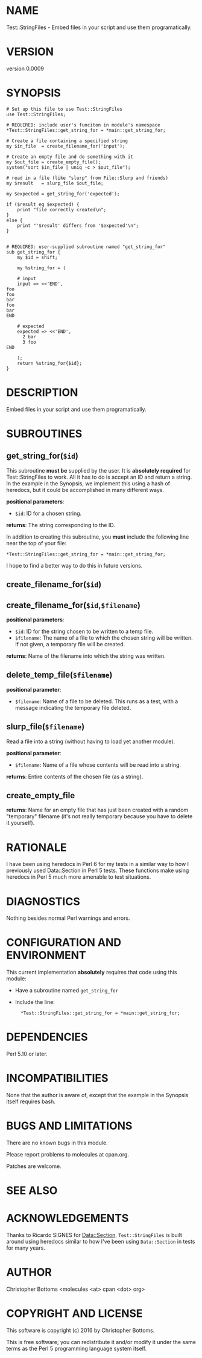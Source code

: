 # NAME

Test::StringFiles - Embed files in your script and use them programatically.

# VERSION

version 0.0009

# SYNOPSIS

    # Set up this file to use Test::StringFiles
    use Test::StringFiles;

    # REQUIRED: include user's funciton in module's namespace 
    *Test::StringFiles::get_string_for = *main::get_string_for;
    
    # Create a file containing a specified string
    my $in_file  = create_filename_for('input');
    
    # Create an empty file and do something with it
    my $out_file = create_empty_file();
    system("sort $in_file | uniq -c > $out_file");
    
    # read in a file (like "slurp" from File::Slurp and friends)
    my $result   = slurp_file $out_file;
    
    my $expected = get_string_for('expected');
    
    if ($result eq $expected) {
        print "file correctly created\n";
    }
    else {
        print "'$result' differs from '$expected'\n";
    }
    

    # REQUIRED: user-supplied subroutine named "get_string_for"
    sub get_string_for {
        my $id = shift;
    
        my %string_for = (
    
        # input
        input => <<'END',
    foo
    foo
    bar
    foo
    bar
    END
    
        # expected
        expected => <<'END',
          2 bar
          3 foo
    END
    
        );
        return %string_for{$id};
    }

# DESCRIPTION

Embed files in your script and use them programatically.

# SUBROUTINES

## get\_string\_for(`$id`)

This subroutine **must be** supplied by the user. It is **absolutely required**
for Test::StringFiles to work. All it has to do is accept an ID and return a
string. In the example in the Synopsis, we implement this using a hash of
heredocs, but it could be accomplished in many different ways.

**positional parameters**:

- `$id`: ID for a chosen string.

**returns**: The string corresponding to the ID.

In addition to creating this subroutine, you **must** include the following
line near the top of your file:

    *Test::StringFiles::get_string_for = *main::get_string_for;

I hope to find a better way to do this in future versions.

## create\_filename\_for(`$id`)

## create\_filename\_for(`$id`,`$filename`)

**positional parameters**:

- `$id`: ID for the string chosen to be written to a temp file.
- `$filename`: The name of a file to which the chosen string will be
written. If not given, a temporary file will be created.

**returns**: Name of the filename into which the string was written.

## delete\_temp\_file(`$filename`)

**positional parameter**:

- `$filename`: Name of a file to be deleted. This runs as a test, with a message indicating the temporary file deleted.

## slurp\_file(`$filename`)

Read a file into a string (without having to load yet another module).

**positional parameter**:

- `$filename`: Name of a file whose contents will be read into a string.

**returns**: Entire contents of the chosen file (as a string).

## create\_empty\_file

**returns**: Name for an empty file that has just been created with a random
"temporary" filename (it's not really temporary because you have to delete it
yourself). 

# RATIONALE

I have been using heredocs in Perl 6 for my tests in a similar way to how I previously used Data::Section in Perl 5 tests. These functions make using heredocs in Perl 5 much more amenable to test situations.

# DIAGNOSTICS

Nothing besides normal Perl warnings and errors.

# CONFIGURATION AND ENVIRONMENT

This current implementation **absolutely** requires that code using this module:

- Have a subroutine named `get_string_for`
- Include the line:

        *Test::StringFiles::get_string_for = *main::get_string_for;

# DEPENDENCIES

Perl 5.10 or later.

# INCOMPATIBILITIES

None that the author is aware of, except that the example in the Synopsis
itself requires bash.

# BUGS AND LIMITATIONS

There are no known bugs in this module.

Please report problems to molecules at cpan.org.

Patches are welcome.

# SEE ALSO

# ACKNOWLEDGEMENTS

Thanks to Ricardo SIGNES for [Data::Section](https://metacpan.org/pod/Data::Section). `Test::StringFiles` is built around using heredocs similar to how I've been using `Data::Section` in tests for many years.

# AUTHOR

Christopher Bottoms &lt;molecules &lt;at> cpan &lt;dot> org>

# COPYRIGHT AND LICENSE

This software is copyright (c) 2016 by Christopher Bottoms.

This is free software; you can redistribute it and/or modify it under
the same terms as the Perl 5 programming language system itself.
